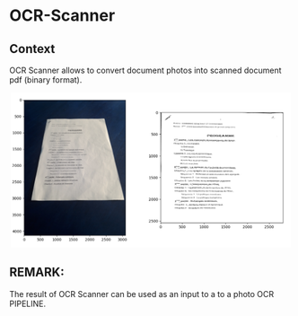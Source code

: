 # OCR-Scanner

Context
----
OCR Scanner allows to convert document photos into scanned document pdf (binary format).

<p align="center">
  <img src="result.png" width="500" title="OCR Scanner RESULTS">
</p>

REMARK:
----
The result of OCR Scanner can be used as an input to a to a photo OCR PIPELINE.
